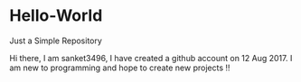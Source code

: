 # Hello-World
Just a Simple Repository

Hi there,
  I am sanket3496, I have created a github account on 12 Aug 2017. I am new to programming and hope to create new projects !!
